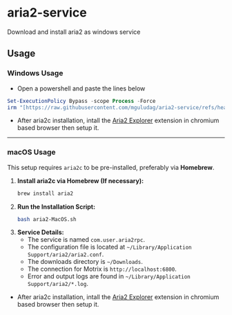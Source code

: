 # aria2-service
Download and install aria2 as windows service

## Usage

### Windows Usage
* Open a powershell and paste the lines below
```powershell
Set-ExecutionPolicy Bypass -scope Process -Force
irm "[https://raw.githubusercontent.com/mguludag/aria2-service/refs/heads/main/aria2.ps1](https://raw.githubusercontent.com/mguludag/aria2-service/refs/heads/main/aria2.ps1)" | iex
````

  * After aria2c installation, intall the [Aria2 Explorer](https://chromewebstore.google.com/detail/aria2-explorer/mpkodccbngfoacfalldjimigbofkhgjn) extension in chromium based browser then setup it.

-----

### macOS Usage

This setup requires `aria2c` to be pre-installed, preferably via **Homebrew**.

1.  **Install aria2c via Homebrew (If necessary):**
    ```bash
    brew install aria2
    ```
2.  **Run the Installation Script:**
    ```bash
    bash aria2-MacOS.sh
    ```
3.  **Service Details:**
      * The service is named `com.user.aria2rpc`.
      * The configuration file is located at `~/Library/Application Support/aria2/aria2.conf`.
      * The downloads directory is `~/Downloads`.
      * The connection for Motrix is `http://localhost:6800`.
      * Error and output logs are found in `~/Library/Application Support/aria2/*.log`.

  * After aria2c installation, intall the [Aria2 Explorer](https://chromewebstore.google.com/detail/aria2-explorer/mpkodccbngfoacfalldjimigbofkhgjn) extension in chromium based browser then setup it.
